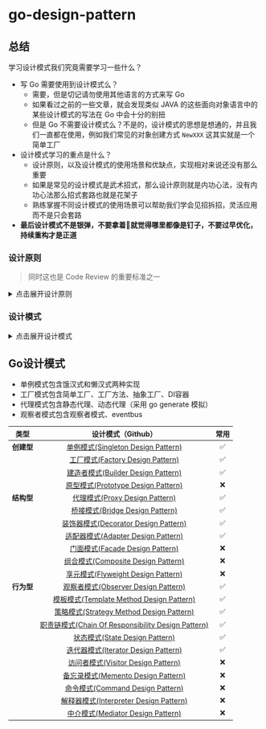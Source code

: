 # go-design-pattern

## 总结

学习设计模式我们究竟需要学习一些什么？
-   写 Go 需要使用到设计模式么？
    -   需要，但是切记请勿使用其他语言的方式来写 Go
    -   如果看过之前的一些文章，就会发现类似 JAVA 的这些面向对象语言中的某些设计模式的写法在 Go 中会十分的别扭
    -   但是 Go 不需要设计模式么？不是的，设计模式的思想是想通的，并且我们一直都在使用，例如我们常见的对象创建方式 `NewXXX` 这其实就是一个简单工厂
-   设计模式学习的重点是什么？
    -   设计原则，以及设计模式的使用场景和优缺点，实现相对来说还没有那么重要
    -   如果是常见的设计模式是武术招式，那么设计原则就是内功心法，没有内功心法那么招式套路也就是花架子
    -   熟练掌握不同设计模式的使用场景可以帮助我们学会见招拆招，灵活应用而不是只会套路
-   **最后设计模式不是银弹，不要拿着🔨就觉得哪里都像是钉子，不要过早优化，持续重构才是正道**

### 设计原则

> 同时这也是 Code Review 的重要标准之一

<details>
 <summary>点击展开设计原则</summary>

 ![设计原则](imgs/img01.jpg)

</details>

### 设计模式

<details>
 <summary>点击展开设计模式</summary>

 ![设计模式](imgs/img02.jpg)

</details>



## Go设计模式

-   单例模式包含饿汉式和懒汉式两种实现
-   工厂模式包含简单工厂、工厂方法、抽象工厂、DI容器
-   代理模式包含静态代理、动态代理（采用 go generate 模拟）
-   观察者模式包含观察者模式、eventbus

|  **类型**  |                                                   **设计模式（Github）**                                                   | **常用** |
| :--------: |:--------------------------------------------------------------------------------------------------------------------:| :------: |
| **创建型** |      [单例模式(Singleton Design Pattern)](https://github.com/zkep/learn-go/tree/master/design-pattern/01_singleton)      |    ✅     |       
|            |        [工厂模式(Factory Design Pattern)](https://github.com/zkep/learn-go/tree/master/design-pattern/02_factory)         |    ✅     |         
|            |        [建造者模式(Builder Design Pattern)](https://github.com/zkep/learn-go/tree/master/design-pattern/03_builder)        |    ✅     |       
|            |      [原型模式(Prototype Design Pattern)](https://github.com/zkep/learn-go/tree/master/design-pattern/04_prototype)       |    ❌     |           
| **结构型** |          [代理模式(Proxy Design Pattern)](https://github.com/zkep/learn-go/tree/master/design-pattern/05_proxy)           |    ✅     | 
|            |         [桥接模式(Bridge Design Pattern)](https://github.com/zkep/learn-go/tree/master/design-pattern/06_bridge)          |    ✅     |           
|            |      [装饰器模式(Decorator Design Pattern)](https://github.com/zkep/learn-go/tree/master/design-pattern/07_decorator)      |    ✅     |         
|            |        [适配器模式(Adapter Design Pattern)](https://github.com/zkep/learn-go/tree/master/design-pattern/08_adapter)        |    ✅     |           
|            |         [门面模式(Facade Design Pattern)](https://github.com/zkep/learn-go/tree/master/design-pattern/09_facade)          |    ❌     |         
|            |      [组合模式(Composite Design Pattern)](https://github.com/zkep/learn-go/tree/master/design-pattern/10_composite)       |    ❌     |      
|            |      [享元模式(Flyweight Design Pattern)](https://github.com/zkep/learn-go/tree/master/design-pattern/11_flyweight)       |    ❌     |         
| **行为型** |       [观察者模式(Observer Design Pattern)](https://github.com/zkep/learn-go/tree/master/design-pattern/12_observer)       |    ✅     | 
|            |    [模板模式(Template Method Design Pattern)](https://github.com/zkep/learn-go/tree/master/design-pattern/13_template)    |    ✅     |        
|            |    [策略模式(Strategy Method Design Pattern)](https://github.com/zkep/learn-go/tree/master/design-pattern/14_strategy)    |    ✅     |           
|            | [职责链模式(Chain Of Responsibility Design Pattern)](https://github.com/zkep/learn-go/tree/master/design-pattern/15_chain) |    ✅     |   
|            |          [状态模式(State Design Pattern)](https://github.com/zkep/learn-go/tree/master/design-pattern/16_state)           |    ✅     |            
|            |       [迭代器模式(Iterator Design Pattern)](https://github.com/zkep/learn-go/tree/master/design-pattern/17_iterator)       |    ✅     |         
|            |  [访问者模式(Visitor Design Pattern)](https://github.com/zkep/learn-go/tree/master/design-pattern/18_visitor/visitor.go)   |    ❌     | 
|            |        [备忘录模式(Memento Design Pattern)](https://github.com/zkep/learn-go/tree/master/design-pattern/19_memento)        |    ❌     |           
|            |        [命令模式(Command Design Pattern)](https://github.com/zkep/learn-go/tree/master/design-pattern/20_command)         |    ❌     |          
|            |    [解释器模式(Interpreter Design Pattern)](https://github.com/zkep/learn-go/tree/master/design-pattern/21_interpreter)    |    ❌     |         
|            |       [中介模式(Mediator Design Pattern)](https://github.com/zkep/learn-go/tree/master/design-pattern/22_mediator)        |    ❌     |   